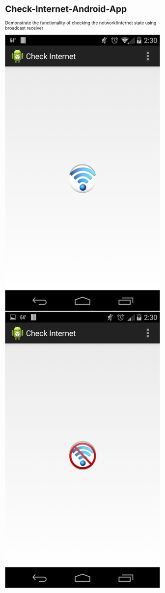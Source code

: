 Check-Internet-Android-App
==========================

Demonstrate the functionality of checking the network/internet state using broadcast receiver

![Screeshot](https://github.com/abhishek70/Check-Internet-Android-App/blob/master/networkconnection.png)
![Screeshot](https://github.com/abhishek70/Check-Internet-Android-App/blob/master/nonetworkconnection.png)
